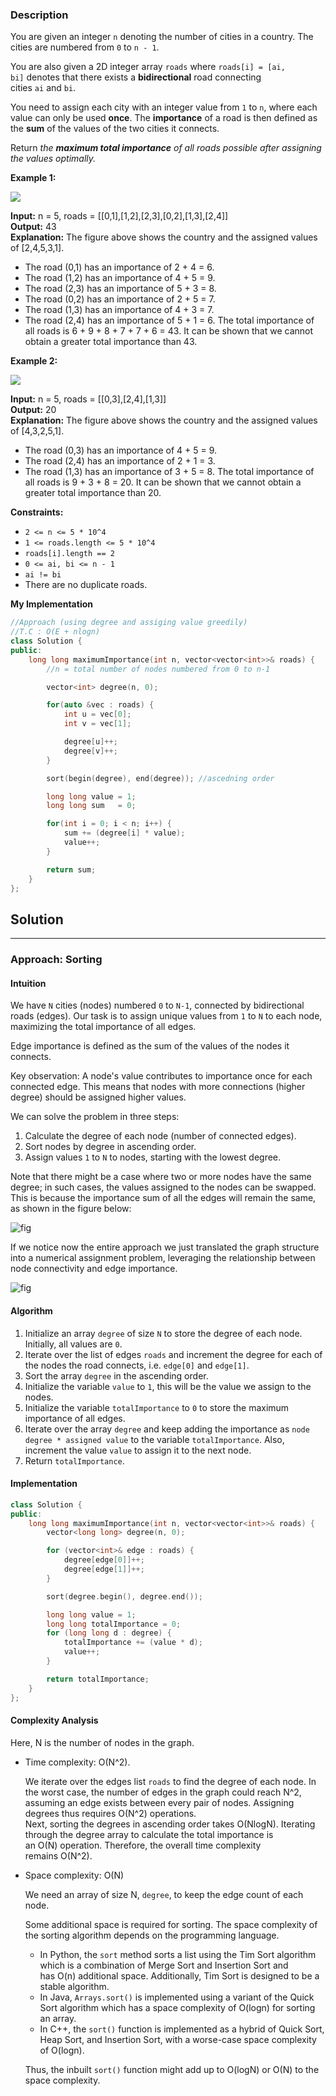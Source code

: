 ### Description

You are given an integer `n` denoting the number of cities in a country. The cities are numbered from `0` to `n - 1`.

You are also given a 2D integer array `roads` where `roads[i] = [ai, bi]` denotes that there exists a **bidirectional** road connecting cities `ai` and `bi`.

You need to assign each city with an integer value from `1` to `n`, where each value can only be used **once**. The **importance** of a road is then defined as the **sum** of the values of the two cities it connects.

Return _the **maximum total importance** of all roads possible after assigning the values optimally._

**Example 1:**

![](https://assets.leetcode.com/uploads/2022/04/07/ex1drawio.png)

**Input:** n = 5, roads = \[\[0,1],\[1,2],\[2,3],\[0,2],\[1,3],\[2,4]]
<br />
**Output:** 43
<br />
**Explanation:** The figure above shows the country and the assigned values of [2,4,5,3,1].
- The road (0,1) has an importance of 2 + 4 = 6.
- The road (1,2) has an importance of 4 + 5 = 9.
- The road (2,3) has an importance of 5 + 3 = 8.
- The road (0,2) has an importance of 2 + 5 = 7.
- The road (1,3) has an importance of 4 + 3 = 7.
- The road (2,4) has an importance of 5 + 1 = 6.
The total importance of all roads is 6 + 9 + 8 + 7 + 7 + 6 = 43.
It can be shown that we cannot obtain a greater total importance than 43.

**Example 2:**

![](https://assets.leetcode.com/uploads/2022/04/07/ex2drawio.png)

**Input:** n = 5, roads = \[\[0,3],\[2,4],\[1,3]]
<br />
**Output:** 20
<br />
**Explanation:** The figure above shows the country and the assigned values of [4,3,2,5,1].
- The road (0,3) has an importance of 4 + 5 = 9.
- The road (2,4) has an importance of 2 + 1 = 3.
- The road (1,3) has an importance of 3 + 5 = 8.
The total importance of all roads is 9 + 3 + 8 = 20.
It can be shown that we cannot obtain a greater total importance than 20.

**Constraints:**

- `2 <= n <= 5 * 10^4`
- `1 <= roads.length <= 5 * 10^4`
- `roads[i].length == 2`
- `0 <= ai, bi <= n - 1`
- `ai != bi`
- There are no duplicate roads.

**My Implementation**

```cpp
//Approach (using degree and assiging value greedily)
//T.C : O(E + nlogn)
class Solution {
public:
    long long maximumImportance(int n, vector<vector<int>>& roads) {
        //n = total number of nodes numbered from 0 to n-1

        vector<int> degree(n, 0);

        for(auto &vec : roads) {
            int u = vec[0];
            int v = vec[1];

            degree[u]++;
            degree[v]++;
        }

        sort(begin(degree), end(degree)); //ascedning order

        long long value = 1;
        long long sum   = 0;

        for(int i = 0; i < n; i++) {
            sum += (degree[i] * value);
            value++;
        }

        return sum;
    }
};
```

## Solution

---

### Approach: Sorting

#### Intuition

We have `N` cities (nodes) numbered `0` to `N-1`, connected by bidirectional roads (edges). Our task is to assign unique values from `1` to `N` to each node, maximizing the total importance of all edges.

Edge importance is defined as the sum of the values of the nodes it connects.

Key observation: A node's value contributes to importance once for each connected edge. This means that nodes with more connections (higher degree) should be assigned higher values.

We can solve the problem in three steps:

1. Calculate the degree of each node (number of connected edges).
2. Sort nodes by degree in ascending order.
3. Assign values `1` to `N` to nodes, starting with the lowest degree.

Note that there might be a case where two or more nodes have the same degree; in such cases, the values assigned to the nodes can be swapped. This is because the importance sum of all the edges will remain the same, as shown in the figure below:

![fig](https://leetcode.com/problems/maximum-total-importance-of-roads/Figures/2285/2285A.png)

If we notice now the entire approach we just translated the graph structure into a numerical assignment problem, leveraging the relationship between node connectivity and edge importance.

![fig](https://leetcode.com/problems/maximum-total-importance-of-roads/Figures/2285/2285A.png)

#### Algorithm

1. Initialize an array `degree` of size `N` to store the degree of each node. Initially, all values are `0`.
2. Iterate over the list of edges `roads` and increment the degree for each of the nodes the road connects, i.e. `edge[0]` and `edge[1]`.
3. Sort the array `degree` in the ascending order.
4. Initialize the variable `value` to `1`, this will be the value we assign to the nodes.
5. Initialize the variable `totalImportance` to `0` to store the maximum importance of all edges.
6. Iterate over the array `degree` and keep adding the importance as `node degree * assigned value` to the variable `totalImportance`. Also, increment the value `value` to assign it to the next node.
7. Return `totalImportance`.

#### Implementation

```cpp
class Solution {
public:
    long long maximumImportance(int n, vector<vector<int>>& roads) {
        vector<long long> degree(n, 0);

        for (vector<int>& edge : roads) {
            degree[edge[0]]++;
            degree[edge[1]]++;
        }

        sort(degree.begin(), degree.end());

        long long value = 1;
        long long totalImportance = 0;
        for (long long d : degree) {
            totalImportance += (value * d);
            value++;
        }

        return totalImportance;
    }
};
```

#### Complexity Analysis

Here, N is the number of nodes in the graph.

- Time complexity: O(N^2).
    
    We iterate over the edges list `roads` to find the degree of each node. In the worst case, the number of edges in the graph could reach N^2, assuming an edge exists between every pair of nodes. Assigning degrees thus requires O(N^2) operations.  
    Next, sorting the degrees in ascending order takes O(NlogN). Iterating through the degree array to calculate the total importance is an O(N) operation. Therefore, the overall time complexity remains O(N^2).
    
- Space complexity: O(N)
    
    We need an array of size N, `degree`, to keep the edge count of each node.
    
    Some additional space is required for sorting. The space complexity of the sorting algorithm depends on the programming language.
    
    - In Python, the `sort` method sorts a list using the Tim Sort algorithm which is a combination of Merge Sort and Insertion Sort and has O(n) additional space. Additionally, Tim Sort is designed to be a stable algorithm.
    - In Java, `Arrays.sort()` is implemented using a variant of the Quick Sort algorithm which has a space complexity of O(logn) for sorting an array.
    - In C++, the `sort()` function is implemented as a hybrid of Quick Sort, Heap Sort, and Insertion Sort, with a worse-case space complexity of O(logn).
    
    Thus, the inbuilt `sort()` function might add up to O(log⁡⁡N) or O(N) to the space complexity.

